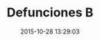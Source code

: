 ---
draft: true
layout: lab-single.hbs
title: Defunciones B
date: 2015-10-28 13:29:03
description: Quick sketch mapping violence (yearly homicides in Colombia) data with animation sprites.
libraries:
  - momentTimezone
tags:
  - dataset-monitor
  - map
  - sketch
---